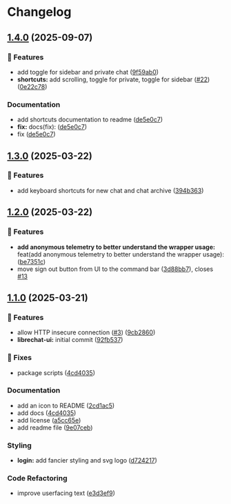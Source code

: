 # Changelog

## [1.4.0](https://github.com/leikoilja/LibreChat-UI/compare/v1.3.0...v1.4.0) (2025-09-07)


### 🚀 Features

* add toggle for sidebar and private chat ([9f59ab0](https://github.com/leikoilja/LibreChat-UI/commit/9f59ab07ace51d8b3e145d45b1c9daa9e00155a9))
* **shortcuts:** add scrolling, toggle for private, toggle for sidebar ([#22](https://github.com/leikoilja/LibreChat-UI/issues/22)) ([0e22c78](https://github.com/leikoilja/LibreChat-UI/commit/0e22c78d71e6b059646f5ddaeafc33cba00f99c4))


### Documentation

* add shortcuts documentation to readme ([de5e0c7](https://github.com/leikoilja/LibreChat-UI/commit/de5e0c76bc67b619a92e88cde0565e7886968db7))
* **fix:** docs(fix):  ([de5e0c7](https://github.com/leikoilja/LibreChat-UI/commit/de5e0c76bc67b619a92e88cde0565e7886968db7))
* fix ([de5e0c7](https://github.com/leikoilja/LibreChat-UI/commit/de5e0c76bc67b619a92e88cde0565e7886968db7))

## [1.3.0](https://github.com/leikoilja/LibreChat-UI/compare/v1.2.0...v1.3.0) (2025-03-22)


### 🚀 Features

* add keyboard shortcuts for new chat and chat archive ([394b363](https://github.com/leikoilja/LibreChat-UI/commit/394b36371f804d35fc7039cfe50bbc28129571de))

## [1.2.0](https://github.com/leikoilja/LibreChat-UI/compare/v1.1.0...v1.2.0) (2025-03-22)


### 🚀 Features

* **add anonymous telemetry to better understand the wrapper usage:** feat(add anonymous telemetry to better understand the wrapper usage):  ([be7351c](https://github.com/leikoilja/LibreChat-UI/commit/be7351c8432308fa51b6e3f6cfd1e22198f1d703))
* move sign out button from UI to the command bar ([3d88bb7](https://github.com/leikoilja/LibreChat-UI/commit/3d88bb7717e2a0178885a40a8d6ab155ca9ba5b5)), closes [#13](https://github.com/leikoilja/LibreChat-UI/issues/13)

## [1.1.0](https://github.com/leikoilja/LibreChat-UI/compare/v1.0.0...v1.1.0) (2025-03-21)


### 🚀 Features

* allow HTTP insecure connection ([#3](https://github.com/leikoilja/LibreChat-UI/issues/3)) ([9cb2860](https://github.com/leikoilja/LibreChat-UI/commit/9cb286008d25638aafe80a8d187ac1910ce0b8e4))
* **librechat-ui:** initial commit ([92fb537](https://github.com/leikoilja/LibreChat-UI/commit/92fb53796006c87f59728f8cc24a223cf87314d2))


### 🐞 Fixes

* package scripts ([4cd4035](https://github.com/leikoilja/LibreChat-UI/commit/4cd40358611932b251cc643b57741b94c5788406))


### Documentation

* add an icon to README ([2cd1ac5](https://github.com/leikoilja/LibreChat-UI/commit/2cd1ac595a1a65f545b7bc7c0cbe3bfc11a46ba6))
* add docs ([4cd4035](https://github.com/leikoilja/LibreChat-UI/commit/4cd40358611932b251cc643b57741b94c5788406))
* add license ([a5cc65e](https://github.com/leikoilja/LibreChat-UI/commit/a5cc65ea51f25ac6a93d7539d0ebc82238a0a5ac))
* add readme file ([9e07ceb](https://github.com/leikoilja/LibreChat-UI/commit/9e07cebb61d5f93b70bc508505a72dd48f668343))


### Styling

* **login:** add fancier styling and svg logo ([d724217](https://github.com/leikoilja/LibreChat-UI/commit/d724217d1327d7b19b6b25284ff537ca551efd14))


### Code Refactoring

* improve userfacing text ([e3d3ef9](https://github.com/leikoilja/LibreChat-UI/commit/e3d3ef9c935435e146efa945692d2e7337b0cdee))
